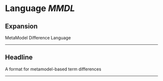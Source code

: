 # Language *MMDL*
## Expansion
MetaModel Difference Language

---
## Headline
A format for metamodel-based term differences

---
